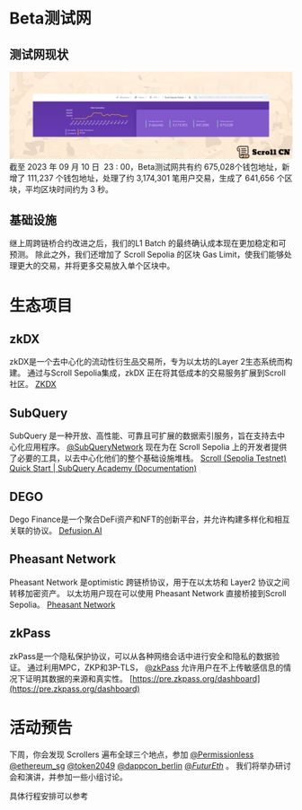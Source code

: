 # Beta测试网

## 测试网现状
![](img/32-1.png)
截至 2023 年 09 月 10 日  23 : 00，Beta测试网共有约 675,028个钱包地址，新增了 111,237 个钱包地址，处理了约 3,174,301 笔用户交易，生成了 641,656 个区块，平均区块时间约为 3 秒。

## 基础设施
继上周跨链桥合约改进之后，我们的L1 Batch 的最终确认成本现在更加稳定和可预测。
除此之外，我们还增加了 Scroll Sepolia 的区块 Gas Limit，使我们能够处理更大的交易，并将更多交易放入单个区块中。

# 生态项目

## zkDX
zkDX是一个去中心化的流动性衍生品交易所，专为以太坊的Layer 2生态系统而构建。 通过与Scroll Sepolia集成，zkDX 正在将其低成本的交易服务扩展到Scroll社区。
[ZKDX](https://app.zkdx.io/trade)

## SubQuery
SubQuery 是一种开放、高性能、可靠且可扩展的数据索引服务，旨在支持去中心化应用程序。 [@SubQueryNetwork](https://twitter.com/SubQueryNetwork) 现在为在 Scroll Sepolia 上的开发者提供了必要的工具，以去中心化他们的整个基础设施堆栈。
[Scroll (Sepolia Testnet) Quick Start | SubQuery Academy (Documentation)](https://academy.subquery.network/quickstart/quickstart_chains/scroll-sepolia.html)

## DEGO
Dego Finance是一个聚合DeFi资产和NFT的创新平台，并允许构建多样化和相互关联的协议。
[Defusion.AI](https://defusion.ai/)

## Pheasant Network 
Pheasant Network 是optimistic 跨链桥协议，用于在以太坊和 Layer2 协议之间转移加密资产。 以太坊用户现在可以使用 Pheasant Network 直接桥接到Scroll Sepolia。
[Pheasant Network](https://pheasant.network/)

## zkPass
zkPass是一个隐私保护协议，可以从各种网络会话中进行安全和隐私的数据验证。 通过利用MPC，ZKP和3P-TLS， [@zkPass](https://twitter.com/zkPass) 允许用户在不上传敏感信息的情况下证明其数据的来源和真实性。
[https://pre.zkpass.org/dashboard](https://pre.zkpass.org/dashboard)


# 活动预告
下周，你会发现 Scrollers 遍布全球三个地点，参加 [@Permissionless](https://twitter.com/Permissionless) [@ethereum_sg](https://twitter.com/ethereum_sg) [@token2049](https://twitter.com/token2049) [@dappcon_berlin](https://twitter.com/dappcon_berlin) [@_FuturEth_](https://twitter.com/_FuturEth_) 。 我们将举办研讨会和演讲，并参加一些小组讨论。

具体行程安排可以参考




